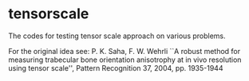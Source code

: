 tensorscale
===========
The codes for testing tensor scale approach on various problems.

For the original idea see:  P. K. Saha, F. W. Wehrli ``A robust method
for measuring trabecular bone orientation anisotrophy at in vivo
resolution using tensor scale'', Pattern Recognition 37, 2004, 
pp. 1935-1944

